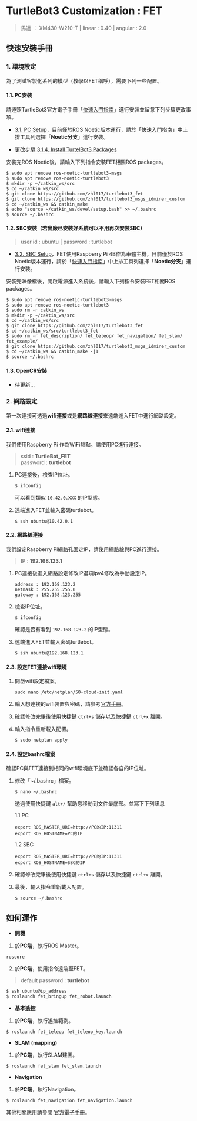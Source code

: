 # TurtleBot3 Customization : FET  

> 馬達 ： XM430-W210-T | linear : 0.40 | angular : 2.0

## 快速安裝手冊

### 1. 環境設定
為了測試客製化系列的模型（教學以FET稱呼），需要下列一些配置。

#### 1.1. PC安裝

請遵照TurtleBot3官方電子手冊「[快速入門指南](https://emanual.robotis.com/docs/en/platform/turtlebot3/quick-start/)」進行安裝並留意下列步驟更改事項。

- [3.1. PC Setup](https://emanual.robotis.com/docs/en/platform/turtlebot3/quick-start/#pc-setup)，目前僅於ROS Noetic版本運行，請於「[快速入門指南](https://emanual.robotis.com/docs/en/platform/turtlebot3/quick-start/)」中上排工具列選擇「**Noetic分支**」進行安裝。

- 更改步驟 [3.1.4. Install TurtelBot3 Packages](https://emanual.robotis.com/docs/en/platform/turtlebot3/quick-start/#install-turtlebot3-packages)

安裝完ROS Noetic後，請輸入下列指令安裝FET相關ROS packages。
```code
$ sudo apt remove ros-noetic-turltebot3-msgs
$ sudo apt remove ros-noetic-turtlebot3
$ mkdir -p ~/catkin_ws/src
$ cd ~/catkin_ws/src
$ git clone https://github.com/zhl017/turtlebot3_fet
$ git clone https://github.com/zhl017/turtlebot3_msgs_idminer_custom
$ cd ~/catkin_ws && catkin_make
$ echo "source ~/catkin_ws/devel/setup.bash" >> ~/.bashrc
$ source ~/.bashrc
```

#### 1.2. SBC安裝（若出廠已安裝好系統可以不用再次安裝SBC)
> user id  : ubuntu   |   password : turtlebot

- [3.2. SBC Setup](https://emanual.robotis.com/docs/en/platform/turtlebot3/sbc_setup/#sbc-setup)，FET使用Raspberry Pi 4B作為車體主機，目前僅於ROS Noetic版本運行，請於「[快速入門指南](https://emanual.robotis.com/docs/en/platform/turtlebot3/quick-start/)」中上排工具列選擇「**Noetic分支**」進行安裝。

安裝完映像檔後，開啟電源進入系統後，請輸入下列指令安裝FET相關ROS packages。
```code
$ sudo apt remove ros-noetic-turltebot3-msgs
$ sudo apt remove ros-noetic-turtlebot3
$ sudo rm -r catkin_ws
$ mkdir -p ~/caktin_ws/src
$ cd ~/catkin_ws/src
$ git clone https://github.com/zhl017/turtlebot3_fet
$ cd ~/catkin_ws/src/turtlebot3_fet
$ sudo rm -r fet_description/ fet_teleop/ fet_navigation/ fet_slam/ fet_example/
$ git clone https://github.com/zhl017/turtlebot3_msgs_idminer_custom
$ cd ~/catkin_ws && catkin_make -j1
$ source ~/.bashrc
```

#### 1.3. OpenCR安裝

- 待更新...

### 2. 網路設定

第一次連接可透過**wifi連接**或是**網路線連接**來遠端進入FET中進行網路設定。

#### 2.1. wifi連接
我們使用Raspberry Pi 作為WiFi熱點。請使用PC進行連接。
> ssid : **TurtleBot_FET**  
> password : **turtlebot**

1. PC連接後，檢查IP位址。
    ```
    $ ifconfig
    ```
    可以看到類似 ```10.42.0.XXX``` 的IP型態。

2. 遠端進入FET並輸入密碼turtlebot。
    ```
    $ ssh ubuntu@10.42.0.1
    ```

#### 2.2. 網路線連接
我們設定Raspberry Pi網路孔固定IP，請使用網路線與PC進行連接。
> IP : **192.168.123.1**

1. PC連接後進入網路設定修改IP選項ipv4修改為手動設定IP。
    ```
    address : 192.168.123.2
    netmask : 255.255.255.0
    gateway : 192.168.123.255
    ```
    
2. 檢查IP位址。
    ```
    $ ifconfig
    ```
    確認是否有看到 ```192.168.123.2``` 的IP型態。

3. 遠端進入FET並輸入密碼turtlebot。
    ```
    $ ssh ubuntu@192.168.123.1

#### 2.3. 設定FET連接wifi環境
1. 開啟wifi設定檔案。
    ```
    sudo nano /etc/netplan/50-cloud-init.yaml
    ````

2. 輸入想連接的wifi裝置與密碼，請參考[官方手冊](https://emanual.robotis.com/docs/en/platform/turtlebot3/sbc_setup/#configure-the-wifi-network-setting-1)。

3. 確認修改完畢後使用快捷鍵 ```ctrl+s``` 儲存以及快捷鍵 ```ctrl+x``` 離開。

4. 輸入指令重新載入配置。
    ```
    $ sudo netplan apply
    ```
    
#### 2.4. 設定bashrc檔案
確認PC與FET連接到相同的wifi環境底下並確認各自的IP位址。

1. 修改「~/.bashrc」檔案。
    ```
    $ nano ~/.bashrc
    ```
    透過使用快捷鍵 ```alt+/``` 幫助您移動到文件最底部。並寫下下列訊息

    1.1 PC
      ```
      export ROS_MASTER_URI=http://PC的IP:11311
      export ROS_HOSTNAME=PC的IP
      ```

    1.2 SBC
      ```
      export ROS_MASTER_URI=http://PC的IP:11311
      export ROS_HOSTNAME=SBC的IP
      ```
   
    
3. 確認修改完畢後使用快捷鍵 ```ctrl+s``` 儲存以及快捷鍵 ```ctrl+x``` 離開。

4. 最後，輸入指令重新載入配置。
    ```
    $ source ~/.bashrc
    ```

## 如何運作
- **開機**
1. 於**PC端**，執行ROS Master。
```
roscore
```

2. 於**PC端**，使用指令遠端至FET。
> default password : **turtlebot**
```
$ ssh ubuntu@ip_address
$ roslaunch fet_bringup fet_robot.launch
```

- **基本遙控**
1. 於**PC端**，執行遙控範例。
```
$ roslaunch fet_teleop fet_teleop_key.launch
```

- **SLAM (mapping)**
1. 於**PC端**，執行SLAM建圖。
```
$ roslaunch fet_slam fet_slam.launch
```

- **Navigation**
1. 於**PC端**，執行Navigation。
```
$ roslaunch fet_navigation fet_navigation.launch
```
  
其他相關應用請參閱 [官方電子手冊](https://emanual.robotis.com/docs/en/platform/turtlebot3/overview/)。
